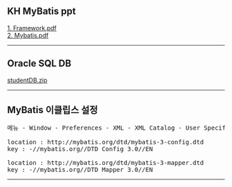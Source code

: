 ## KH MyBatis ppt
[1. Framework.pdf](https://github.com/hanpotato/KH_myBatis_study/files/2941185/1.Framework.pdf)
<br>
[2. Mybatis.pdf](https://github.com/hanpotato/KH_myBatis_study/files/2941189/2.Mybatis.pdf)
<br>
<hr>

## Oracle SQL DB
[studentDB.zip](https://github.com/hanpotato/KH_myBatis_study/files/2944298/studentDB.zip)
<br>
<hr>

## MyBatis 이클립스 설정
<pre>
메뉴 - Window - Preferences - XML - XML Catalog - User Specified Entries 에 아래 항목 add

location : http://mybatis.org/dtd/mybatis-3-config.dtd
key : -//mybatis.org//DTD Config 3.0//EN

location : http://mybatis.org/dtd/mybatis-3-mapper.dtd
key : -//mybatis.org//DTD Mapper 3.0//EN
</pre>
<hr>
